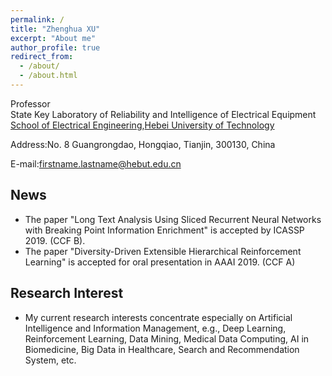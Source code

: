 ```yaml
---
permalink: /
title: "Zhenghua XU"
excerpt: "About me"
author_profile: true
redirect_from: 
  - /about/
  - /about.html
---
```


Professor  
State Key Laboratory of Reliability and Intelligence of Electrical Equipment  
[School of Electrical Engineering](http://ee.hebut.edu.cn/),[Hebei University of Technology](http://www.hebut.edu.cn/)  

Address:No. 8 Guangrongdao, Hongqiao, Tianjin, 300130, China

E-mail:firstname.lastname@hebut.edu.cn


**News**
-----
- The paper "Long Text Analysis Using Sliced Recurrent Neural Networks with Breaking Point Information Enrichment" is accepted by ICASSP 2019. (CCF B).
- The paper "Diversity-Driven Extensible Hierarchical Reinforcement Learning" is accepted for oral presentation in AAAI 2019. (CCF A)


**Research Interest**
-----
- My current research interests concentrate especially on Artificial Intelligence and Information Management, e.g., Deep Learning, Reinforcement Learning, Data Mining, Medical Data Computing, AI in Biomedicine, Big Data in Healthcare, Search and Recommendation System, etc.
